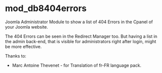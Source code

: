 # mod_db8404errors
Joomla Administrator Module to show a list of 404 Errors in the Cpanel of your Joomla website.


The 404 Errors can be seen in the Redirect Manager too. But having a list in the admin back-end, that is visible for administrators right after login, might be more effective.


Thanks to:

* Marc Antoine Thevenet - for Translation of fr-FR language pack.

